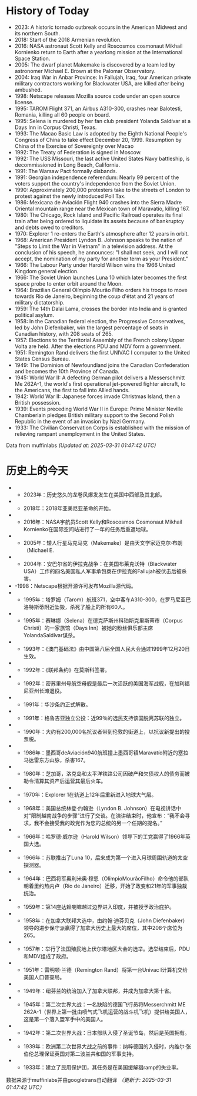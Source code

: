 # History of Today 

- 2023: A historic tornado outbreak occurs in the American Midwest and its northern South.
- 2018: Start of the 2018 Armenian revolution.
- 2016: NASA astronaut Scott Kelly and Roscosmos cosmonaut Mikhail Kornienko return to Earth after a yearlong mission at the International Space Station.
- 2005: The dwarf planet Makemake is discovered by a team led by astronomer Michael E. Brown at the Palomar Observatory.
- 2004: Iraq War in Anbar Province: In Fallujah, Iraq, four American private military contractors working for Blackwater USA, are killed after being ambushed.
- 1998: Netscape releases Mozilla source code under an open source license.
- 1995: TAROM Flight 371, an Airbus A310-300, crashes near Balotesti, Romania, killing all 60 people on board.
- 1995: Selena is murdered by her fan club president Yolanda Saldívar at a Days Inn in Corpus Christi, Texas.
- 1993: The Macao Basic Law is adopted by the Eighth National People's Congress of China to take effect December 20, 1999. Resumption by China of the Exercise of Sovereignty over Macao
- 1992: The Treaty of Federation is signed in Moscow.
- 1992: The USS Missouri, the last active United States Navy battleship, is decommissioned in Long Beach, California.
- 1991: The Warsaw Pact formally disbands.
- 1991: Georgian independence referendum: Nearly 99 percent of the voters support the country's independence from the Soviet Union.
- 1990: Approximately 200,000 protesters take to the streets of London to protest against the newly introduced Poll Tax.
- 1986: Mexicana de Aviación Flight 940 crashes into the Sierra Madre Oriental mountain range near the Mexican town of Maravatío, killing 167.
- 1980: The Chicago, Rock Island and Pacific Railroad operates its final train after being ordered to liquidate its assets because of bankruptcy and debts owed to creditors.
- 1970: Explorer 1 re-enters the Earth's atmosphere after 12 years in orbit.
- 1968: American President Lyndon B. Johnson speaks to the nation of "Steps to Limit the War in Vietnam" in a television address. At the conclusion of his speech, he announces: "I shall not seek, and I will not accept, the nomination of my party for another term as your President."
- 1966: The Labour Party under Harold Wilson wins the 1966 United Kingdom general election.
- 1966: The Soviet Union launches Luna 10 which later becomes the first space probe to enter orbit around the Moon.
- 1964: Brazilian General Olímpio Mourão Filho orders his troops to move towards Rio de Janeiro, beginning the coup d'état and 21 years of military dictatorship.
- 1959: The 14th Dalai Lama, crosses the border into India and is granted political asylum.
- 1958: In the Canadian federal election, the Progressive Conservatives, led by John Diefenbaker, win the largest percentage of seats in Canadian history, with 208 seats of 265.
- 1957: Elections to the Territorial Assembly of the French colony Upper Volta are held. After the elections PDU and MDV form a government.
- 1951: Remington Rand delivers the first UNIVAC I computer to the United States Census Bureau.
- 1949: The Dominion of Newfoundland joins the Canadian Confederation and becomes the 10th Province of Canada.
- 1945: World War II: A defecting German pilot delivers a Messerschmitt Me 262A-1, the world's first operational jet-powered fighter aircraft, to the Americans, the first to fall into Allied hands.
- 1942: World War II: Japanese forces invade Christmas Island, then a British possession.
- 1939: Events preceding World War II in Europe: Prime Minister Neville Chamberlain pledges British military support to the Second Polish Republic in the event of an invasion by Nazi Germany.
- 1933: The Civilian Conservation Corps is established with the mission of relieving rampant unemployment in the United States.

Data from muffinlabs
*(Updated at: 2025-03-31 01:47:42 UTC)*

# 历史上的今天 

- -  2023年：历史悠久的龙卷风爆发发生在美国中西部及其北部。
- -  2018年：2018年亚美尼亚革命的开始。
- -  2016年：NASA宇航员Scott Kelly和Roscosmos Cosmonaut Mikhail Kornienko在国际空间站进行了一年的任务后重返地球。
- -  2005年：矮人行星马克马克（Makemake）是由天文学家迈克尔·布朗（Michael E.
- -  2004年：安巴尔省的伊拉克战争：在美国布莱克沃特（Blackwater USA）工作的四名美国私人军事承包商在伊拉克的Fallujah被伏击后被杀害。
- -1998：Netscape根据开源许可发布Mozilla源代码。
- -  1995年：塔罗姆（Tarom）航班371，空中客车A310-300，在罗马尼亚巴洛特斯蒂附近坠毁，杀死了船上的所有60人。
- -  1995年：赛琳娜（Selena）在德克萨斯州科珀斯克里斯蒂市（Corpus Christi）的一家旅馆（Days Inn）被她的粉丝俱乐部主席YolandaSaldívar谋杀。
- -  1993年：《澳门基础法》由中国第八届全国人民大会通过1999年12月20日生效。
- -  1992年：《联邦条约》在莫斯科签署。
- -  1992年：密苏里州号航空母舰是最后一次活跃的美国海军战舰，在加利福尼亚州长滩退役。
- -  1991年：华沙条约正式解散。
- -  1991年：格鲁吉亚独立公投：近99％的选民支持该国脱离苏联的独立。
- -  1990年：大约有200,000名抗议者带到伦敦的街道上，以抗议新提出的投票税。
- -  1986年：墨西哥deAviación940航班撞上墨西哥镇Maravatío附近的塞拉马达雷东方山脉，杀害167。
- -  1980年：芝加哥，洛克岛和太平洋铁路公司因破产和欠债权人的债务而被勒令清算其资产后运营其最后火车。
- -  1970年：Explorer 1在轨道上12年后重新进入地球大气层。
- -  1968年：美国总统林登·约翰逊（Lyndon B. Johnson）在电视讲话中对“限制越南战争的步骤”进行了交谈。在演讲结束时，他宣布：“我不会寻求，我不会接受我的政党作为您的总统的另一个任期的提名。”
- -  1966年：哈罗德·威尔逊（Harold Wilson）领导下的工党赢得了1966年英国大选。
- -  1966年：苏联推出了Luna 10，后来成为第一个进入月球周围轨道的太空探测器。
- -  1964年：巴西将军奥利米奥·穆恩（OlímpioMourãoFilho）命令他的部队朝着里约热内卢（Rio de Janeiro）迁移，开始了政变和21年的军事独裁统治。
- -  1959年：第14座达赖喇嘛越过边界进入印度，并被授予政治庇护。
- -  1958年：在加拿大联邦大选中，由约翰·迪芬贝克（John Diefenbaker）领导的进步保守派赢得了加拿大历史上最大的席位，其中208个席位为265。
- -  1957年：举行了法国殖民地上伏尔塔地区大会的选举。选举结束后，PDU和MDV组成了政府。
- -  1951年：雷明顿·兰德（Remington Rand）将第一台Univac I计算机交给美国人口普查局。
- -  1949年：纽芬兰的统治加入了加拿大联邦，并成为加拿大第十省。
- -  1945年：第二次世界大战：一名缺陷的德国飞行员将Messerchmitt ME 262A-1（世界上第一批由喷气式飞机运营的战斗机飞机）提供给美国人，这是第一个落入盟军手中的美国人。
- -  1942年：第二次世界大战：日本部队入侵了圣诞节岛，然后是英国拥有。
- -  1939年：欧洲第二次世界大战之前的事件：纳粹德国的入侵时，内维尔·张伯伦总理保证英国对第二波兰共和国的军事支持。
- -  1933年：建立了民用保护团，其任务是在美国缓解猖ramp的失业率。

数据来源于muffinlabs并由googletrans自动翻译
*（更新于: 2025-03-31 01:47:42 UTC）*
